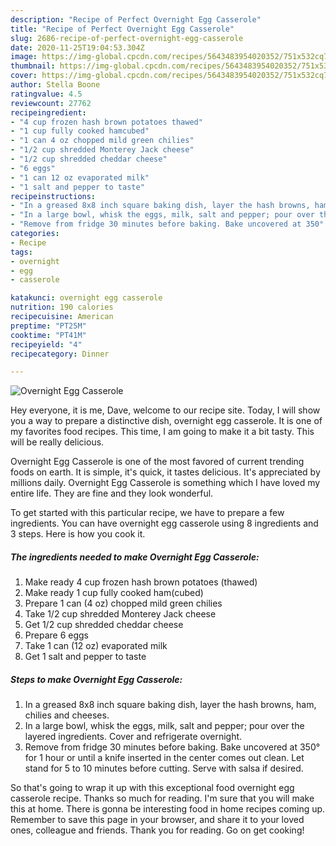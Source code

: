 ```yaml
---
description: "Recipe of Perfect Overnight Egg Casserole"
title: "Recipe of Perfect Overnight Egg Casserole"
slug: 2686-recipe-of-perfect-overnight-egg-casserole
date: 2020-11-25T19:04:53.304Z
image: https://img-global.cpcdn.com/recipes/5643483954020352/751x532cq70/overnight-egg-casserole-recipe-main-photo.jpg
thumbnail: https://img-global.cpcdn.com/recipes/5643483954020352/751x532cq70/overnight-egg-casserole-recipe-main-photo.jpg
cover: https://img-global.cpcdn.com/recipes/5643483954020352/751x532cq70/overnight-egg-casserole-recipe-main-photo.jpg
author: Stella Boone
ratingvalue: 4.5
reviewcount: 27762
recipeingredient:
- "4 cup frozen hash brown potatoes thawed"
- "1 cup fully cooked hamcubed"
- "1 can 4 oz chopped mild green chilies"
- "1/2 cup shredded Monterey Jack cheese"
- "1/2 cup shredded cheddar cheese"
- "6 eggs"
- "1 can 12 oz evaporated milk"
- "1 salt and pepper to taste"
recipeinstructions:
- "In a greased 8x8 inch square baking dish, layer the hash browns, ham, chilies and cheeses."
- "In a large bowl, whisk the eggs, milk, salt and pepper; pour over the layered ingredients.  Cover and refrigerate overnight."
- "Remove from fridge 30 minutes before baking. Bake uncovered at 350° for 1 hour or until a knife inserted in the center comes out clean. Let stand for 5 to 10 minutes before cutting. Serve with salsa if desired."
categories:
- Recipe
tags:
- overnight
- egg
- casserole

katakunci: overnight egg casserole 
nutrition: 190 calories
recipecuisine: American
preptime: "PT25M"
cooktime: "PT41M"
recipeyield: "4"
recipecategory: Dinner

---
```



![Overnight Egg Casserole](https://img-global.cpcdn.com/recipes/5643483954020352/751x532cq70/overnight-egg-casserole-recipe-main-photo.jpg)

Hey everyone, it is me, Dave, welcome to our recipe site. Today, I will show you a way to prepare a distinctive dish, overnight egg casserole. It is one of my favorites food recipes. This time, I am going to make it a bit tasty. This will be really delicious.



Overnight Egg Casserole is one of the most favored of current trending foods on earth. It is simple, it's quick, it tastes delicious. It's appreciated by millions daily. Overnight Egg Casserole is something which I have loved my entire life. They are fine and they look wonderful.


To get started with this particular recipe, we have to prepare a few ingredients. You can have overnight egg casserole using 8 ingredients and 3 steps. Here is how you cook it.

<!--inarticleads1-->

##### The ingredients needed to make Overnight Egg Casserole:

1. Make ready 4 cup frozen hash brown potatoes (thawed)
1. Make ready 1 cup fully cooked ham(cubed)
1. Prepare 1 can (4 oz) chopped mild green chilies
1. Take 1/2 cup shredded Monterey Jack cheese
1. Get 1/2 cup shredded cheddar cheese
1. Prepare 6 eggs
1. Take 1 can (12 oz) evaporated milk
1. Get 1 salt and pepper to taste




<!--inarticleads2-->

##### Steps to make Overnight Egg Casserole:

1. In a greased 8x8 inch square baking dish, layer the hash browns, ham, chilies and cheeses.
1. In a large bowl, whisk the eggs, milk, salt and pepper; pour over the layered ingredients.  Cover and refrigerate overnight.
1. Remove from fridge 30 minutes before baking. Bake uncovered at 350° for 1 hour or until a knife inserted in the center comes out clean. Let stand for 5 to 10 minutes before cutting. Serve with salsa if desired.




So that's going to wrap it up with this exceptional food overnight egg casserole recipe. Thanks so much for reading. I'm sure that you will make this at home. There is gonna be interesting food in home recipes coming up. Remember to save this page in your browser, and share it to your loved ones, colleague and friends. Thank you for reading. Go on get cooking!
